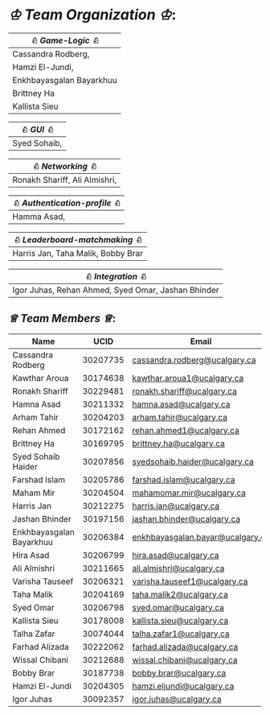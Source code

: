 # *♔ Team Organization ♔*:
| *♘ Game-Logic ♘*         | 
|--------------------------|
| Cassandra Rodberg,       |
| Hamzi El-Jundi,          |
| Enkhbayasgalan Bayarkhuu |
| Brittney Ha              |
| Kallista Sieu            |
 

| *♘ GUI ♘* | 
|-------------|
| Syed Sohaib, |

| *♘ Networking ♘* |
|-------------|
| Ronakh Shariff, Ali Almishri, |

| *♘ Authentication-profile ♘* |
|-------------|
| Hamma Asad, |

| *♘ Leaderboard-matchmaking ♘*      |
|------------------------------------| 
| Harris Jan, Taha Malik, Bobby Brar |

| *♘ Integration ♘* |
|-------------|
|Igor Juhas, Rehan Ahmed, Syed Omar, Jashan Bhinder|

## *♕ Team Members ♕*:



| Name                          | UCID      | Email                           |
|--------------------------------|-----------|--------------------------------|
| Cassandra Rodberg             | 30207735  | cassandra.rodberg@ucalgary.ca  |
| Kawthar Aroua                 | 30174638  | kawthar.aroua1@ucalgary.ca     |
| Ronakh Shariff                | 30229481  | ronakh.shariff@ucalgary.ca     |
| Hamna Asad                    | 30211332  | hamna.asad@ucalgary.ca         |
| Arham Tahir                   | 30204203  | arham.tahir@ucalgary.ca        |
| Rehan Ahmed                   | 30172162  | rehan.ahmed1@ucalgary.ca       |
| Brittney Ha                   | 30169795  | brittney.ha@ucalgary.ca        |
| Syed Sohaib Haider            | 30207856  | syedsohaib.haider@ucalgary.ca  |
| Farshad Islam                 | 30205786  | farshad.islam@ucalgary.ca      |
| Maham Mir                     | 30204504  | mahamomar.mir@ucalgary.ca      |
| Harris Jan                    | 30212275  | harris.jan@ucalgary.ca         |
| Jashan Bhinder                | 30197156  | jashan.bhinder@ucalgary.ca     |
| Enkhbayasgalan Bayarkhuu      | 30206384  | enkhbayasgalan.bayar@ucalgary.ca |
| Hira Asad                     | 30206799  | hira.asad@ucalgary.ca          |
| Ali Almishri                  | 30211665  | ali.almishri@ucalgary.ca       |
| Varisha Tauseef               | 30206321  | varisha.tauseef1@ucalgary.ca   |
| Taha Malik                    | 30204169  | taha.malik2@ucalgary.ca        |
| Syed Omar                     | 30206798  | syed.omar@ucalgary.ca          |
| Kallista Sieu                 | 30178008  | kallista.sieu@ucalgary.ca      |
| Talha Zafar                   | 30074044  | talha.zafar1@ucalgary.ca       |
| Farhad Alizada                | 30222062  | farhad.alizada@ucalgary.ca     |
| Wissal Chibani                | 30212688  | wissal.chibani@ucalgary.ca     |
| Bobby Brar                    | 30187738  | bobby.brar@ucalgary.ca         |
| Hamzi El-Jundi                | 30204305  | hamzi.eljundi@ucalgary.ca      |
| Igor Juhas                    | 30092357  | igor.juhas@ucalgary.ca         |
